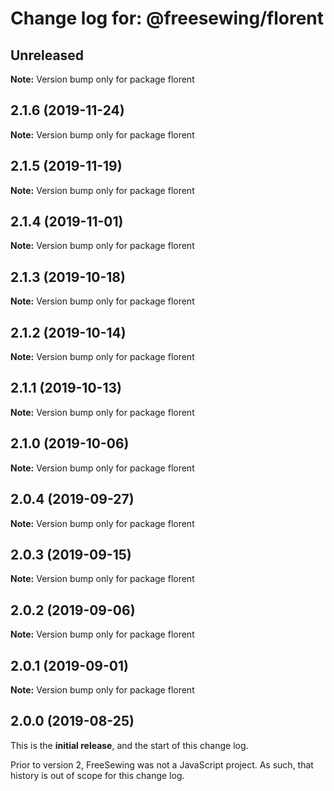 # Change log for: @freesewing/florent


## Unreleased

**Note:** Version bump only for package florent


## 2.1.6 (2019-11-24)

**Note:** Version bump only for package florent


## 2.1.5 (2019-11-19)

**Note:** Version bump only for package florent


## 2.1.4 (2019-11-01)

**Note:** Version bump only for package florent


## 2.1.3 (2019-10-18)

**Note:** Version bump only for package florent


## 2.1.2 (2019-10-14)

**Note:** Version bump only for package florent


## 2.1.1 (2019-10-13)

**Note:** Version bump only for package florent


## 2.1.0 (2019-10-06)

**Note:** Version bump only for package florent


## 2.0.4 (2019-09-27)

**Note:** Version bump only for package florent


## 2.0.3 (2019-09-15)

**Note:** Version bump only for package florent


## 2.0.2 (2019-09-06)

**Note:** Version bump only for package florent


## 2.0.1 (2019-09-01)

**Note:** Version bump only for package florent




## 2.0.0 (2019-08-25)

This is the **initial release**, and the start of this change log.

Prior to version 2, FreeSewing was not a JavaScript project.
As such, that history is out of scope for this change log.
